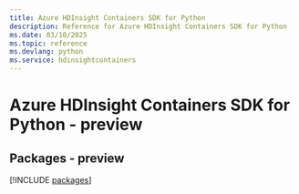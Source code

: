 ```yaml
---
title: Azure HDInsight Containers SDK for Python
description: Reference for Azure HDInsight Containers SDK for Python
ms.date: 03/10/2025
ms.topic: reference
ms.devlang: python
ms.service: hdinsightcontainers
---
```

# Azure HDInsight Containers SDK for Python - preview
## Packages - preview
[!INCLUDE [packages](hdinsight-containers-index.md)]